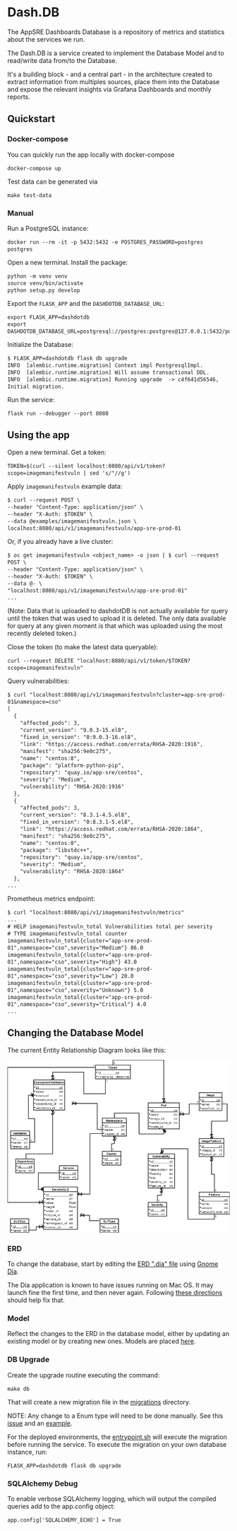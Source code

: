 # Dash.DB

The AppSRE Dashboards Database is a repository of metrics and statistics about
the services we run.

The Dash.DB is a service created to implement the Database Model and to
read/write data from/to the Database.

It's a building block - and a central part - in the architecture created to
extract information from multiples sources, place them into the Database and
expose the relevant insights via Grafana Dashboards and monthly reports.

## Quickstart

### Docker-compose

You can quickly run the app locally with docker-compose

```
docker-compose up
```

Test data can be generated via

```
make test-data
```

### Manual

Run a PostgreSQL instance:

```
docker run --rm -it -p 5432:5432 -e POSTGRES_PASSWORD=postgres postgres
```

Open a new terminal. Install the package:

```
python -m venv venv
source venv/bin/activate
python setup.py develop
```

Export the `FLASK_APP` and the `DASHDOTDB_DATABASE_URL`:

```
export FLASK_APP=dashdotdb
export DASHDOTDB_DATABASE_URL=postgresql://postgres:postgres@127.0.0.1:5432/postgres
```

Initialize the Database:

```
$ FLASK_APP=dashdotdb flask db upgrade
INFO  [alembic.runtime.migration] Context impl PostgresqlImpl.
INFO  [alembic.runtime.migration] Will assume transactional DDL.
INFO  [alembic.runtime.migration] Running upgrade  -> c4f641d56546, Initial migration.
```

Run the service:

```
flask run --debugger --port 8080
```

## Using the app

Open a new terminal. Get a token:

```
TOKEN=$(curl --silent localhost:8080/api/v1/token?scope=imagemanifestvuln | sed 's/"//g')
```

Apply `imagemanifestvuln` example data:

```
$ curl --request POST \
--header "Content-Type: application/json" \
--header "X-Auth: $TOKEN" \
--data @examples/imagemanifestvuln.json \
localhost:8080/api/v1/imagemanifestvuln/app-sre-prod-01
```

Or, if you already have a live cluster:

```
$ oc get imagemanifestvuln <object_name> -o json | $ curl --request POST \
--header "Content-Type: application/json" \
--header "X-Auth: $TOKEN" \
--data @- \
"localhost:8080/api/v1/imagemanifestvuln/app-sre-prod-01"
...
```
(Note: Data that is uploaded to dashdotDB is not actually available for query until the token that was used to upload it is deleted. The only data available for query at any given moment is that which was uploaded using the most recently deleted token.)

Close the token (to make the latest data queryable):

```
curl --request DELETE "localhost:8080/api/v1/token/$TOKEN?scope=imagemanifestvuln"
```

Query vulnerabilities:

```
$ curl "localhost:8080/api/v1/imagemanifestvuln?cluster=app-sre-prod-01&namespace=cso"
[
  {
    "affected_pods": 3,
    "current_version": "9.0.3-15.el8",
    "fixed_in_version": "0:9.0.3-16.el8",
    "link": "https://access.redhat.com/errata/RHSA-2020:1916",
    "manifest": "sha256:9e0c275",
    "name": "centos:8",
    "package": "platform-python-pip",
    "repository": "quay.io/app-sre/centos",
    "severity": "Medium",
    "vulnerability": "RHSA-2020:1916"
  },
  {
    "affected_pods": 3,
    "current_version": "8.3.1-4.5.el8",
    "fixed_in_version": "0:8.3.1-5.el8",
    "link": "https://access.redhat.com/errata/RHSA-2020:1864",
    "manifest": "sha256:9e0c275",
    "name": "centos:8",
    "package": "libstdc++",
    "repository": "quay.io/app-sre/centos",
    "severity": "Medium",
    "vulnerability": "RHSA-2020:1864"
  },
...
```

Prometheus metrics endpoint:

```
$ curl "localhost:8080/api/v1/imagemanifestvuln/metrics"
...
# HELP imagemanifestvuln_total Vulnerabilities total per severity
# TYPE imagemanifestvuln_total counter
imagemanifestvuln_total{cluster="app-sre-prod-01",namespace="cso",severity="Medium"} 86.0
imagemanifestvuln_total{cluster="app-sre-prod-01",namespace="cso",severity="High"} 43.0
imagemanifestvuln_total{cluster="app-sre-prod-01",namespace="cso",severity="Low"} 20.0
imagemanifestvuln_total{cluster="app-sre-prod-01",namespace="cso",severity="Unknown"} 5.0
imagemanifestvuln_total{cluster="app-sre-prod-01",namespace="cso",severity="Critical"} 4.0
...
```

## Changing the Database Model

The current Entity Relationship Diagram looks like this:

![](docs/dashdotdb.png)

### ERD

To change the database, start by editing the
[ERD ".dia" file](/docs/dashdotdb.dia) using
[Gnome Dia](https://wiki.gnome.org/Apps/Dia/).

The Dia application is known to have issues running on Mac OS. It may launch fine the first time, and then never again. Following [these directions](https://apple.stackexchange.com/a/411620) should help fix that.

### Model

Reflect the changes to the ERD in the database model, either by updating an
existing model or by creating new ones. Models are placed
[here](/dashdotdb/models/).

### DB Upgrade

Create the upgrade routine executing the command:

```
make db
```

That will create a new migration file in the
[migrations](/migrations/versions/) directory.

NOTE: Any change to a Enum type will need to be done manually.  See
this [issue](https://github.com/sqlalchemy/alembic/issues/278) and an
[example](https://markrailton.com/blog/creating-migrations-when-changing-an-enum-in-python-using-sql-alchemy).

For the deployed environments, the [entrypoint.sh](entrypoint.sh) will
execute the migration before running the service. To execute the migration
on your own database instance, run:

```
FLASK_APP=dashdotdb flask db upgrade
```

### SQLAlchemy Debug

To enable verbose SQLAlchemy logging, which will output the compiled queries
add to the app.config object:

```
app.config['SQLALCHEMY_ECHO'] = True
```
